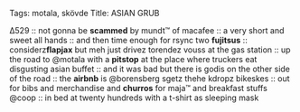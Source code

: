 Tags: motala, skövde
Title: ASIAN GRUB
  
∆529 :: not gonna be **scammed** by mundt™ of macafee :: a very short and sweet all hands :: and then time enough for rsync two **fujitsus** :: considerz**flapjax** but meh just drivez torendez vouss at the gas station :: up the road to @motala with a **pitstop** at the place where truckers eat disgusting asian buffet :: and it was bad but there is godis on the other side of the road :: the **airbnb** is @borensberg sgetz thehe kdropz bikeskes :: out for bibs and merchandise and **churros** for maja™ and breakfast stuffs @coop :: in bed at twenty hundreds with a t-shirt as sleeping mask    

